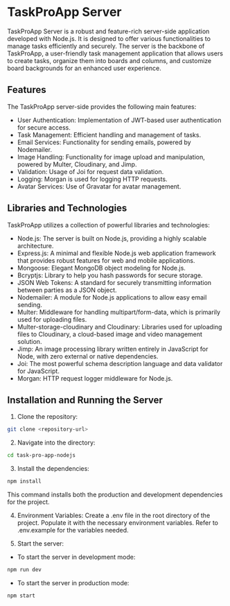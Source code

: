 # TaskProApp Server

TaskProApp Server is a robust and feature-rich server-side application developed with Node.js. It is designed to offer various functionalities to manage tasks efficiently and securely. The server is the backbone of TaskProApp, a user-friendly task management application that allows users to create tasks, organize them into boards and columns, and customize board backgrounds for an enhanced user experience.

## Features

The TaskProApp server-side provides the following main features:

- User Authentication: Implementation of JWT-based user authentication for secure access.
- Task Management: Efficient handling and management of tasks.
- Email Services: Functionality for sending emails, powered by Nodemailer.
- Image Handling: Functionality for image upload and manipulation, powered by Multer, Cloudinary, and Jimp.
- Validation: Usage of Joi for request data validation.
- Logging: Morgan is used for logging HTTP requests.
- Avatar Services: Use of Gravatar for avatar management.

## Libraries and Technologies

TaskProApp utilizes a collection of powerful libraries and technologies:

- Node.js: The server is built on Node.js, providing a highly scalable architecture.
- Express.js: A minimal and flexible Node.js web application framework that provides robust features for web and mobile applications.
- Mongoose: Elegant MongoDB object modeling for Node.js.
- Bcryptjs: Library to help you hash passwords for secure storage.
- JSON Web Tokens: A standard for securely transmitting information between parties as a JSON object.
- Nodemailer: A module for Node.js applications to allow easy email sending.
- Multer: Middleware for handling multipart/form-data, which is primarily used for uploading files.
- Multer-storage-cloudinary and Cloudinary: Libraries used for uploading files to Cloudinary, a cloud-based image and video management solution.
- Jimp: An image processing library written entirely in JavaScript for Node, with zero external or native dependencies.
- Joi: The most powerful schema description language and data validator for JavaScript.
- Morgan: HTTP request logger middleware for Node.js.

## Installation and Running the Server

1. Clone the repository: 

```bash
git clone <repository-url>
```

2. Navigate into the directory: 

```bash
cd task-pro-app-nodejs
```
3. Install the dependencies: 

```bash
npm install
```
This command installs both the production and development dependencies for the project.

4. Environment Variables: 
Create a .env file in the root directory of the project. Populate it with the necessary environment variables. Refer to .env.example for the variables needed.

5. Start the server: 
- To start the server in development mode: 
```bash
npm run dev
```
- To start the server in production mode: 
```bash
npm start
```